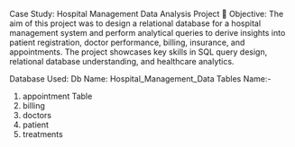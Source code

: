 Case Study: Hospital Management Data Analysis Project
🎯 Objective:
The aim of this project was to design a relational database for a hospital management system and perform analytical queries to derive insights into patient registration, doctor performance, billing, insurance, and appointments. The project showcases key skills in SQL query design, relational database understanding, and healthcare analytics.


Database Used:
Db Name: Hospital_Management_Data
Tables Name:- 
01. appointment Table
02. billing
03. doctors
04. patient
05. treatments


